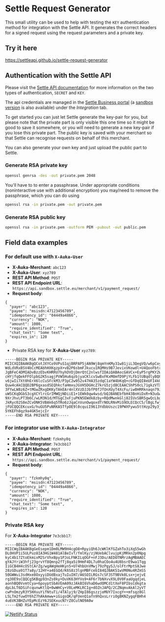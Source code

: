# Settle Request Generator

This small utility can be used to help with testing the `KEY` authentication method for integration with the Settle API. It generates the correct headers for a signed request using the request parameters and a private key.

## Try it here

<https://settleapi.github.io/settle-request-generator>

## Authentication with the Settle API

Please visit the [Settle API documentation](https://developer.settle.eu/authentication.html) for more information on the two types of authentication, `SECRET` and `KEY`.

The api credentials are managed in the [Settle Business portal](https://business.settle.eu/) (a [sandbox version](https://business.sandbox.settle.eu/) is also available) under the *Integration* tab.

To get started you can just let Settle generate the key-pair for you, but please note that the private part is only visible this one time so it might be good to save it somewhere, or you will need to generate a new key-pair if you lose this private part. The public key is saved with your merchant so that Settle can recognise requests on behalf of this merchant.

You can also generate your own key and just upload the public part to Settle.

### Generate RSA private key

```bash
openssl genrsa -des -out private.pem 2048
```

You'll have to to enter a passphrase. Under appropriate conditions (noninteractive use with additional encryption) you may/need to remove the passphrase, which you can do using

```bash
openssl rsa -in private.pem -out private.pem
```

### Generate RSA public key

```bash
openssl rsa -in private.pem -outform PEM -pubout -out public.pem
```

## Field data examples

### For default use with `X-Auka-User`

* **X-Auka-Merchant**: `abc123`
* **X-Auka-User**: `xyz789`
* **REST API Method**: `POST`
* **REST API Endpoint URL**: `https://api.sandbox.settle.eu/merchant/v1/payment_request/`
* **Request body**:
  
```
{
  "payer": "abc123",
  "payee": "msisdn:47123456789",
  "idempotency_id": "04449a4866",
  "currency": "NOK",
  "amount": 1000,
  "require_identified": "True",
  "chat_text": "Some text",
  "expires_in": 120
}
```

* Private RSA key for **X-Auka-User** `xyz789`:

```
-----BEGIN RSA PRIVATE KEY-----
MIICXQIBAAKBgQCotJXYCo9VPuS1qjBRPAP5jAN9Wj8qmYnKMy31w81jiL3QegVQ/w6pCoy3
WdLdVRxBSV4bCcMEAbhHXKgzpX+vB2P6sbmFJkucu1RQMHs9B7JevixVKowdl+U4QooFbtr2
JgBFeC4DMIADvBzzEbvKHRRU7hyhDVDjDmrQtC2nlwsfIDAiQABAocGAVCx+EyP5rgPKY2W9
cHYjfqQekFFOlpbG2K5sagjPVW5Hu6qzbjyaCKlcvSwBxFKxM0mfD9PjYLFb1tUBqdlyBQFk
v6jwIi7Xt0hErX6lcCuSFckM3/P3pC2w952v47HA35zdqC1aYW4bKqQ+cGfDqQI8eUFI4kUg
Quw4cAkCQQD2BP6gxasdSEQhkcfaHmxuJGVH5DGHcZ7krG5zjd8CEAACShPS0cL71gkzVTX0
3FYwLW8z6Z+tMGwZRxgDKKyTAkEAr4nlXVzDJJbfP0fJfOnXUyT4XcFu/iw0HRRknaqn79J3
uWSCKqDGbS3cgXCYlrcGrIMWQjNDiiE1+1EWk0qw4wsd/bQJBANEbfbH43BnHiDxR+N3uGw+
9XrJhvLPT3b6C/wLM3N1d/MTGgC3xFjuPKN5EWdk8zby+RQdMwnkGlj82IUvSBR5gwQcLbg6
JkRyc02S0eZCvONK5VBAk6q5TRo6zJqaCnVunOwqoxdTrNOLRNvMiG9OLECQcC5/lBgLfwjS
jFUCQQCEKcuxG/huGU5PuNRKA5TfpOE9l0cquiI9613YdbbUszc19PWXFywu5ttHzp29y3jE
5YKEFh8qz9a4GK5ejcIr
-----END RSA PRIVATE KEY-----
```

### For integrator use with `X-Auka-Integrator`

* **X-Auka-Merchant**: `fzkmhy0q`
* **X-Auka-Integrator**: `7e3cbb17`
* **REST API Method**: `POST`
* **REST API Endpoint URL**: `https://api.sandbox.settle.eu/merchant/v1/payment_request/`
* **Request body**:
  
```
{
  "payer": "fzkmhy0q",
  "payee": "msisdn:47123456789",
  "idempotency_id": "04449a4866",
  "currency": "NOK",
  "amount": 1000,
  "require_identified": "True",
  "chat_text": "Some text",
  "expires_in": 120
}
```

### Private RSA key

For **X-Auka-Integrator** `7e3cbb17`:

```
-----BEGIN RSA PRIVATE KEY-----
MIICWgIBAAKBgGeEsepm1Dm0LMW9H4cgO8+RpyiQh6JcWKlKfGZahTo3iXq55wGh
DLOHVP1i5ULPuz8IA3HG1W481AlBeIvT/fmlKy/zjNUebAClvujpKjMRkn2p0Npg
kyC4b17ZtoEkmixM2SrVhxBpy1PJoLFNKILqOGF+nFJ3Du/AEDOTNMrzAgMBAAEC
gYAJYriW3hfj23grvYf8Qmnp2fTj8qa5i9HmF4DL7u0haCOo4u4U8bsrE9wa1Tqg
IiGCB4H4cOStCArZg/wgAWqHeHKyn5+U74hbUnVMwj79zPgySJ/olFtrMptS8Jwe
28zGDua91T7a8y/12HY+a4EGQd/K6S8z3lgnMBFcebI84QJBAKS1wVM0Nu4RZmSS
50GWWui3sdHxe8OxyyiDUdBxajTuIuIH7/A6SOILRGs7cSF3ST9BVk0Lsx+jejvE
rg30E9sCQQCg5KBqp93nZs0ky+DuVK63HYVo9+AF6r7bNXvvX9L0V0FaaUgqdjeL
aonhBQ0VvmtCya+6poyptSbAVEmA09zJAkBI6VhaD6wdOMCd1tXeF8PIbsCdkgta
dpLbLT6DSiFcqunwKtlQ+0wWHCy+V0LeMKLRCIg+dOZnJAPQ/2CZNqmvAkAl2yVT
cwPnOmzyR3Y5HXuuYifNtuTi/4TAlyj9/ZHpI86gszzjoMUY7IxcgY++mfsqz8Gl
LSLTm2fuwOY6hZ7hAkAmww+iGigsQK/qFUenQ1afn9hQxsLrriOgBKNZygqFBHh4
4u6VK3BHZuYEpMcEzY6JSEKxucN7rZ8CulNO9A0w
-----END RSA PRIVATE KEY-----
```

[![Netlify Status](https://api.netlify.com/api/v1/badges/a7197edc-db66-4a23-b006-657a5868fdbf/deploy-status)](https://app.netlify.com/sites/settle-request-generator/deploys)
